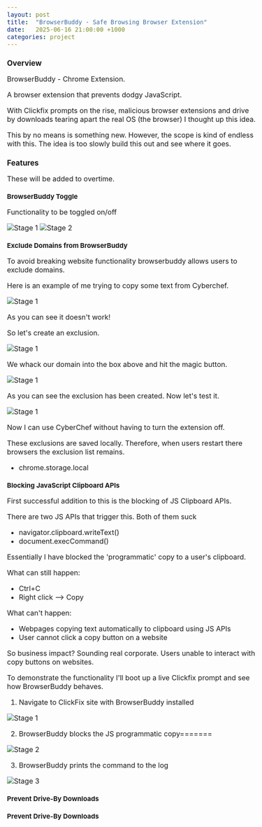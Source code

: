 ```yaml
---
layout: post
title:  "BrowserBuddy - Safe Browsing Browser Extension"
date:   2025-06-16 21:00:00 +1000
categories: project
---
```


<style>
  body { font-size: 16px; }
  body {font-family: 'Inter', sans-serif}
  h1 { font-size: 19px !important; }
  h2 { font-size: 17px !important; }
  h3 { font-size: 15px !important; }
</style>

## Overview

BrowserBuddy - Chrome Extension. 

A browser extension that prevents dodgy JavaScript. 

With Clickfix prompts on the rise, malicious browser extensions and drive by downloads tearing apart the real OS (the browser) I thought up this idea.

This by no means is something new. However, the scope is kind of endless with this. The idea is too slowly build this out and see where it goes. 

## Features

These will be added to overtime.

### BrowserBuddy Toggle 

Functionality to be toggled on/off 

![Stage 1](/images/browser_buddy_off.PNG)
![Stage 2](/images/browser_buddy_on.PNG)

### Exclude Domains from BrowserBuddy 

To avoid breaking website functionality browserbuddy allows users to exclude domains.

Here is an example of me trying to copy some text from Cyberchef.

![Stage 1](/images/browser_buddy_block.PNG)

As you can see it doesn't work!

So let's create an exclusion.

![Stage 1](/images/browser_buddy_exclusion.PNG)

We whack our domain into the box above and hit the magic button.

![Stage 1](/images/browser_buddy_exclusion_clicked.PNG)

As you can see the exclusion has been created. Now let's test it.

![Stage 1](/images/browser_buddy_copy_works.PNG)

Now I can use CyberChef without having to turn the extension off.

These exclusions are saved locally. Therefore, when users restart there browsers the exclusion list remains. 
- chrome.storage.local

### Blocking JavaScript Clipboard APIs

First successful addition to this is the blocking of JS Clipboard APIs. 

There are two JS APIs that trigger this. Both of them suck
- navigator.clipboard.writeText()
- document.execCommand()

Essentially I have blocked the 'programmatic' copy to a user's clipboard. 

What can still happen: 
- Ctrl+C 
- Right click --> Copy 

What can't happen:
- Webpages copying text automatically to clipboard using JS APIs
- User cannot click a copy button on a website

So business impact? Sounding real corporate. Users unable to interact with copy buttons on websites.

To demonstrate the functionality I'll boot up a live Clickfix prompt and see how BrowserBuddy behaves.


1. Navigate to ClickFix site with BrowserBuddy installed


![Stage 1](/images/browser_buddy_clickfix_stop.PNG)


2. BrowserBuddy blocks the JS programmatic copy=======


![Stage 2](/images/browser_buddy_clickfix_popup.PNG)


3. BrowserBuddy prints the command to the log


![Stage 3](/images/browser_buddy_log.PNG)


### Prevent Drive-By Downloads



### Prevent Drive-By Downloads
